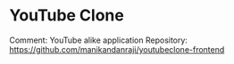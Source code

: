 # YouTube Clone

Comment: YouTube alike application
Repository: https://github.com/manikandanraji/youtubeclone-frontend
